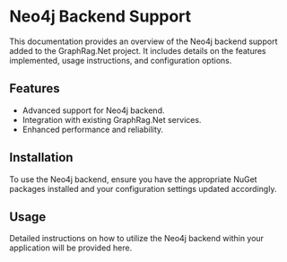 # Neo4j Backend Support

This documentation provides an overview of the Neo4j backend support added to the GraphRag.Net project. It includes details on the features implemented, usage instructions, and configuration options.

## Features

- Advanced support for Neo4j backend.
- Integration with existing GraphRag.Net services.
- Enhanced performance and reliability.

## Installation

To use the Neo4j backend, ensure you have the appropriate NuGet packages installed and your configuration settings updated accordingly.

## Usage

Detailed instructions on how to utilize the Neo4j backend within your application will be provided here.